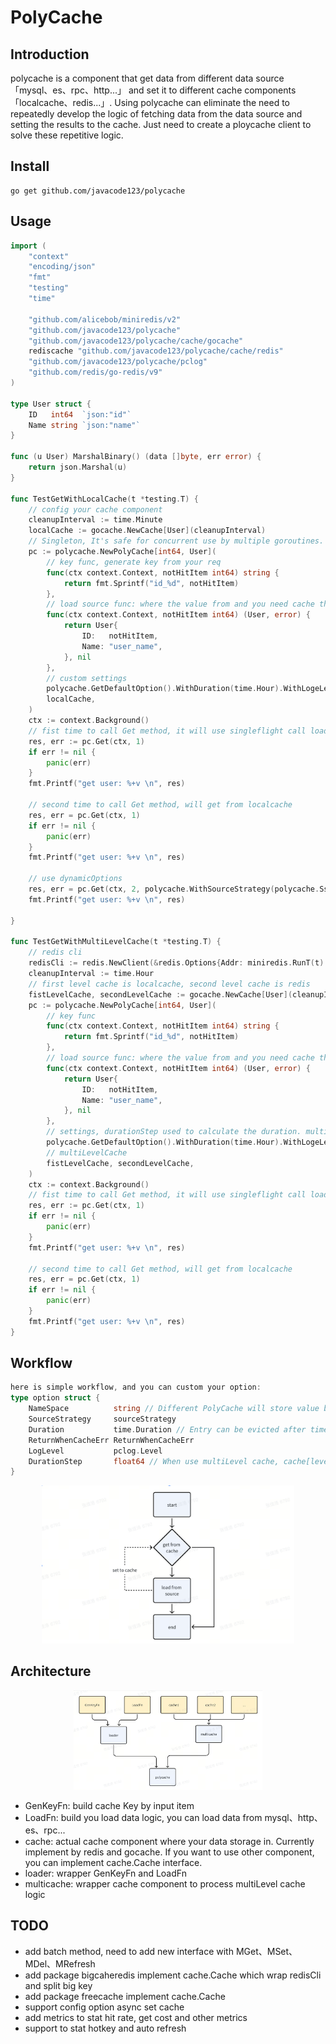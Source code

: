 # PolyCache
## Introduction
polycache is a component that get data from different data source「mysql、es、rpc、http...」 and set it to different cache components「localcache、redis...」. Using polycache can eliminate the need to repeatedly develop the logic of fetching data from the data source and setting the results to the cache. Just need to create a ploycache client to solve these repetitive logic.
## Install
```
go get github.com/javacode123/polycache
```
## Usage
``` go
import (
	"context"
	"encoding/json"
	"fmt"
	"testing"
	"time"

	"github.com/alicebob/miniredis/v2"
	"github.com/javacode123/polycache"
	"github.com/javacode123/polycache/cache/gocache"
	rediscache "github.com/javacode123/polycache/cache/redis"
	"github.com/javacode123/polycache/pclog"
	"github.com/redis/go-redis/v9"
)

type User struct {
	ID   int64  `json:"id"`
	Name string `json:"name"`
}

func (u User) MarshalBinary() (data []byte, err error) {
	return json.Marshal(u)
}

func TestGetWithLocalCache(t *testing.T) {
	// config your cache component
	cleanupInterval := time.Minute
	localCache := gocache.NewCache[User](cleanupInterval)
	// Singleton, It's safe for concurrent use by multiple goroutines.
	pc := polycache.NewPolyCache[int64, User](
		// key func, generate key from your req
		func(ctx context.Context, notHitItem int64) string {
			return fmt.Sprintf("id_%d", notHitItem)
		},
		// load source func: where the value from and you need cache the result
		func(ctx context.Context, notHitItem int64) (User, error) {
			return User{
				ID:   notHitItem,
				Name: "user_name",
			}, nil
		},
		// custom settings
		polycache.GetDefaultOption().WithDuration(time.Hour).WithLogeLevel(pclog.LevelDebug),
		localCache,
	)
	ctx := context.Background()
	// fist time to call Get method, it will use singleflight call load source func, and set KV to cache
	res, err := pc.Get(ctx, 1)
	if err != nil {
		panic(err)
	}
	fmt.Printf("get user: %+v \n", res)

	// second time to call Get method, will get from localcache
	res, err = pc.Get(ctx, 1)
	if err != nil {
		panic(err)
	}
	fmt.Printf("get user: %+v \n", res)

	// use dynamicOptions
	res, err = pc.Get(ctx, 2, polycache.WithSourceStrategy(polycache.SsSourceFirst))
	fmt.Printf("get user: %+v \n", res)

}

func TestGetWithMultiLevelCache(t *testing.T) {
	// redis cli
	redisCli := redis.NewClient(&redis.Options{Addr: miniredis.RunT(t).Addr()})
	cleanupInterval := time.Hour
	// first level cache is localcache, second level cache is redis
	fistLevelCache, secondLevelCache := gocache.NewCache[User](cleanupInterval), rediscache.NewCache[User](redisCli)
	pc := polycache.NewPolyCache[int64, User](
		// key func
		func(ctx context.Context, notHitItem int64) string {
			return fmt.Sprintf("id_%d", notHitItem)
		},
		// load source func: where the value from and you need cache the result
		func(ctx context.Context, notHitItem int64) (User, error) {
			return User{
				ID:   notHitItem,
				Name: "user_name",
			}, nil
		},
		// settings, durationStep used to calculate the duration. multiLevelCache[i]'duration = math.pow(expireTimeStep,i) * duration. Prevent multiLevelCache expiring simultaneously.
		polycache.GetDefaultOption().WithDuration(time.Hour).WithLogeLevel(pclog.LevelDebug).WithDurationStep(1.5),
		// multiLevelCache
		fistLevelCache, secondLevelCache,
	)
	ctx := context.Background()
	// fist time to call Get method, it will use singleflight call load source func, and set KV to localcahe and redis
	res, err := pc.Get(ctx, 1)
	if err != nil {
		panic(err)
	}
	fmt.Printf("get user: %+v \n", res)

	// second time to call Get method, will get from localcache
	res, err = pc.Get(ctx, 1)
	if err != nil {
		panic(err)
	}
	fmt.Printf("get user: %+v \n", res)
}
```

## Workflow
``` go
here is simple workflow, and you can custom your option:
type option struct {
    NameSpace          string // Different PolyCache will store value by key which start with NameSpace
    SourceStrategy     sourceStrategy
    Duration           time.Duration // Entry can be evicted after time.Duration
    ReturnWhenCacheErr ReturnWhenCacheErr
    LogLevel           pclog.Level
    DurationStep       float64 // When use multiLevel cache, cache[level]'duration = time.Duration(float64(duration) * math.Pow(w.durationStep, float64(level)))
}
```
<div style="text-align: center;"><img src="./asserts/img/workflow.png" alt="Alt text" width="80%" height="50%"></div>



## Architecture
<div style="text-align: center;"><img src="./asserts/img/arch.png" alt="Alt text" width="60%" height="50%"></div>

- GenKeyFn: build cache Key by input item
- LoadFn: build you load data logic, you can load data from mysql、http、es、rpc...
- cache: actual cache component where your data storage in. Currently implement by redis and gocache. If you want to use other component, you can implement cache.Cache interface.
- loader: wrapper GenKeyFn and LoadFn
- multicache: wrapper cache component to process multiLevel cache logic

## TODO
- add batch method, need to add new interface with MGet、MSet、MDel、MRefresh
- add package bigcaheredis implement cache.Cache which wrap redisCli and split big key 
- add package freecache implement cache.Cache
- support config option async set cache
- add metrics to stat hit rate, get cost and other metrics
- support to stat hotkey and auto refresh
